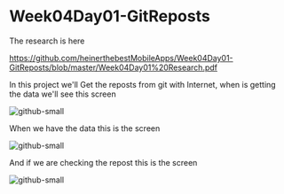 # Week04Day01-GitReposts

The research is here

https://github.com/heinerthebestMobileApps/Week04Day01-GitReposts/blob/master/Week04Day01%20Research.pdf


In this project we'll Get the reposts from git with Internet, when is getting the data we'll see this screen

![github-small](https://github.com/heinerthebestMobileApps/Week04Day01-GitReposts/blob/master/app/src/main/res/drawable/one.PNG)


When we have the data this is the screen

![github-small](https://github.com/heinerthebestMobileApps/Week04Day01-GitReposts/blob/master/app/src/main/res/drawable/two.PNG)

And if we are checking the repost this is the screen

![github-small](https://github.com/heinerthebestMobileApps/Week04Day01-GitReposts/blob/master/app/src/main/res/drawable/three.PNG)
